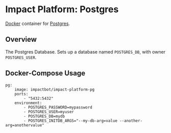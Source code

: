 # Impact Platform: Postgres
[Docker](https://www.docker.com/) container for [Postgres](http://www.postgresql.org/).

## Overview
The Postgres Database. Sets up a database named `POSTGRES_DB`, with owner `POSTGRES_USER`.

## Docker-Compose Usage
```
pg:
    image: impactbot/impact-platform-pg
    ports:
        - "5432:5432"
    environment:
        - POSTGRES_PASSWORD=mypassword
        - POSTGRES_USER=myuser
        - POSTGRES_DB=mydb
        - POSTGRES_INITDB_ARGS="--my-db-arg=value --another-arg=anothervalue"
```
